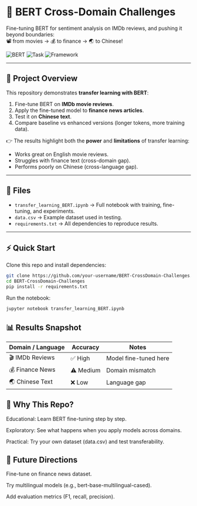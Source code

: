 # 🚀 BERT Cross-Domain Challenges
Fine-tuning BERT for sentiment analysis on IMDb reviews, and pushing it beyond boundaries:  
📽️ from movies → 💰 to finance → 🌏 to Chinese!  

![BERT](https://img.shields.io/badge/Model-BERT-blue)
![Task](https://img.shields.io/badge/Task-Sentiment--Analysis-yellow)
![Framework](https://img.shields.io/badge/Framework-HuggingFace%20🤗-orange)

---

## 📌 Project Overview
This repository demonstrates **transfer learning with BERT**:
1. Fine-tune BERT on **IMDb movie reviews**.
2. Apply the fine-tuned model to **finance news articles**.
3. Test it on **Chinese text**.
4. Compare baseline vs enhanced versions (longer tokens, more training data).  

👉 The results highlight both the **power** and **limitations** of transfer learning:  
- Works great on English movie reviews.  
- Struggles with finance text (cross-domain gap).  
- Performs poorly on Chinese (cross-language gap).  

---

## 📂 Files
- `transfer_learning_BERT.ipynb` → Full notebook with training, fine-tuning, and experiments.  
- `data.csv` → Example dataset used in testing.  
- `requirements.txt` → All dependencies to reproduce results.  

---

## ⚡ Quick Start
Clone this repo and install dependencies:
```bash
git clone https://github.com/your-username/BERT-CrossDomain-Challenges.git
cd BERT-CrossDomain-Challenges
pip install -r requirements.txt
```
Run the notebook:

```bash
jupyter notebook transfer_learning_BERT.ipynb
```

## 📊 Results Snapshot
| Domain / Language | Accuracy  | Notes                 |
| ----------------- | --------- | --------------------- |
| 🎬 IMDb Reviews   | ✅ High    | Model fine-tuned here |
| 💰 Finance News   | ⚠️ Medium | Domain mismatch       |
| 🌏 Chinese Text   | ❌ Low     | Language gap          |


## 🌟 Why This Repo?
Educational: Learn BERT fine-tuning step by step.

Exploratory: See what happens when you apply models across domains.

Practical: Try your own dataset (data.csv) and test transferability.

## 🚀 Future Directions
Fine-tune on finance news dataset.

Try multilingual models (e.g., bert-base-multilingual-cased).

Add evaluation metrics (F1, recall, precision).


